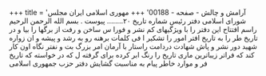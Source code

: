 +++
title = 'آرامش و چالش - صفحه - 00188'
+++
مهوری اسلامی ایران مجلس شورای اسلامی دفتر رئیس شماره تاریخ ۲۰........ پیوست . بسم الله الرحمن الرحيم راسم افتتاح این دفتر را با ویژگیهای کم نشر و فورا س ساخن و رفت از برگها را بیا و در تاریخ طر را به تاریخ افتر امور را تشکیر ا فی کلمات برهنه رو به رشد و پیشه و ان زواره شهید دور نشر و پاش شهادت دردامت راستار با آرمان امر بزرگ بت و نفتر نگاه اون کار کند که فراتر زیباترین ماری تاریخ را رنگ ابر کرده برای گرفته ل که در خواسته که تاریخ فر و موارد خاطر پیام به مناسبت گشایش دفتر حزب جمهوری اسلامی